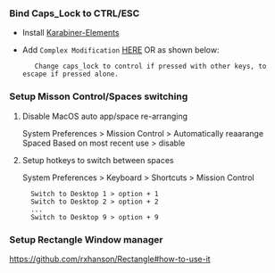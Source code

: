 ### Bind Caps_Lock to CTRL/ESC
  * Install [Karabiner-Elements](https://karabiner-elements.pqrs.org/)

  * Add `Complex Modification` [HERE](https://ke-complex-modifications.pqrs.org/#caps_lock_tapped_escape_held_left_control) OR as shown below:


    ```
       Change caps_lock to control if pressed with other keys, to escape if pressed alone.
    ```


### Setup Misson Control/Spaces switching
1. Disable MacOS auto app/space re-arranging

    System Preferences > Mission Control > Automatically reaarange Spaced Based on most recent use > disable

2. Setup hotkeys to switch between spaces

    System Preferences > Keyboard > Shortcuts > Mission Control

    ```
      Switch to Desktop 1 > option + 1
      Switch to Desktop 2 > option + 2
      ...
      Switch to Desktop 9 > option + 9
    ```


### Setup Rectangle Window manager
https://github.com/rxhanson/Rectangle#how-to-use-it
